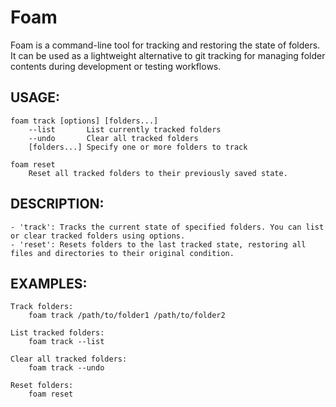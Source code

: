 # Foam
Foam is a command-line tool for tracking and restoring the state of folders. It can be used as a lightweight alternative
to git tracking for managing folder contents during development or testing workflows.

## USAGE:
    foam track [options] [folders...]
        --list       List currently tracked folders
        --undo       Clear all tracked folders
        [folders...] Specify one or more folders to track

    foam reset
        Reset all tracked folders to their previously saved state.

## DESCRIPTION:
    - 'track': Tracks the current state of specified folders. You can list or clear tracked folders using options.
    - 'reset': Resets folders to the last tracked state, restoring all files and directories to their original condition.

## EXAMPLES:
    Track folders:
        foam track /path/to/folder1 /path/to/folder2

    List tracked folders:
        foam track --list

    Clear all tracked folders:
        foam track --undo

    Reset folders:
        foam reset
